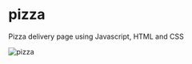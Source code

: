 # pizza
Pizza delivery page using Javascript, HTML and CSS

![pizza](https://user-images.githubusercontent.com/60483392/189194643-b381987b-40d3-42be-b5e6-de359ea8e0e9.gif)
